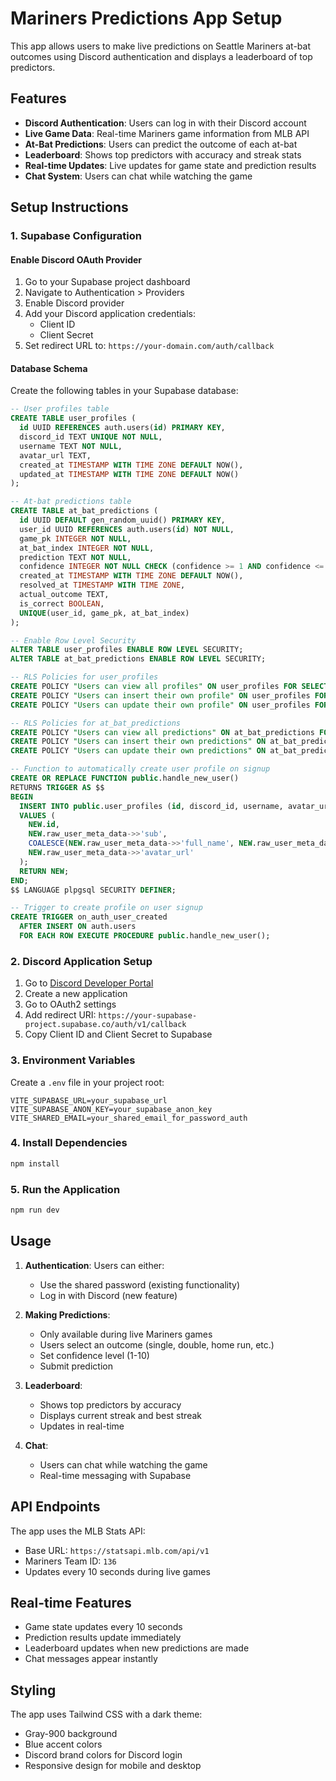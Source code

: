 # Mariners Predictions App Setup

This app allows users to make live predictions on Seattle Mariners at-bat outcomes using Discord authentication and displays a leaderboard of top predictors.

## Features

- **Discord Authentication**: Users can log in with their Discord account
- **Live Game Data**: Real-time Mariners game information from MLB API
- **At-Bat Predictions**: Users can predict the outcome of each at-bat
- **Leaderboard**: Shows top predictors with accuracy and streak stats
- **Real-time Updates**: Live updates for game state and prediction results
- **Chat System**: Users can chat while watching the game

## Setup Instructions

### 1. Supabase Configuration

#### Enable Discord OAuth Provider
1. Go to your Supabase project dashboard
2. Navigate to Authentication > Providers
3. Enable Discord provider
4. Add your Discord application credentials:
   - Client ID
   - Client Secret
5. Set redirect URL to: `https://your-domain.com/auth/callback`

#### Database Schema
Create the following tables in your Supabase database:

```sql
-- User profiles table
CREATE TABLE user_profiles (
  id UUID REFERENCES auth.users(id) PRIMARY KEY,
  discord_id TEXT UNIQUE NOT NULL,
  username TEXT NOT NULL,
  avatar_url TEXT,
  created_at TIMESTAMP WITH TIME ZONE DEFAULT NOW(),
  updated_at TIMESTAMP WITH TIME ZONE DEFAULT NOW()
);

-- At-bat predictions table
CREATE TABLE at_bat_predictions (
  id UUID DEFAULT gen_random_uuid() PRIMARY KEY,
  user_id UUID REFERENCES auth.users(id) NOT NULL,
  game_pk INTEGER NOT NULL,
  at_bat_index INTEGER NOT NULL,
  prediction TEXT NOT NULL,
  confidence INTEGER NOT NULL CHECK (confidence >= 1 AND confidence <= 10),
  created_at TIMESTAMP WITH TIME ZONE DEFAULT NOW(),
  resolved_at TIMESTAMP WITH TIME ZONE,
  actual_outcome TEXT,
  is_correct BOOLEAN,
  UNIQUE(user_id, game_pk, at_bat_index)
);

-- Enable Row Level Security
ALTER TABLE user_profiles ENABLE ROW LEVEL SECURITY;
ALTER TABLE at_bat_predictions ENABLE ROW LEVEL SECURITY;

-- RLS Policies for user_profiles
CREATE POLICY "Users can view all profiles" ON user_profiles FOR SELECT USING (true);
CREATE POLICY "Users can insert their own profile" ON user_profiles FOR INSERT WITH CHECK (auth.uid() = id);
CREATE POLICY "Users can update their own profile" ON user_profiles FOR UPDATE USING (auth.uid() = id);

-- RLS Policies for at_bat_predictions
CREATE POLICY "Users can view all predictions" ON at_bat_predictions FOR SELECT USING (true);
CREATE POLICY "Users can insert their own predictions" ON at_bat_predictions FOR INSERT WITH CHECK (auth.uid() = user_id);
CREATE POLICY "Users can update their own predictions" ON at_bat_predictions FOR UPDATE USING (auth.uid() = user_id);

-- Function to automatically create user profile on signup
CREATE OR REPLACE FUNCTION public.handle_new_user()
RETURNS TRIGGER AS $$
BEGIN
  INSERT INTO public.user_profiles (id, discord_id, username, avatar_url)
  VALUES (
    NEW.id,
    NEW.raw_user_meta_data->>'sub',
    COALESCE(NEW.raw_user_meta_data->>'full_name', NEW.raw_user_meta_data->>'preferred_username', 'Unknown'),
    NEW.raw_user_meta_data->>'avatar_url'
  );
  RETURN NEW;
END;
$$ LANGUAGE plpgsql SECURITY DEFINER;

-- Trigger to create profile on user signup
CREATE TRIGGER on_auth_user_created
  AFTER INSERT ON auth.users
  FOR EACH ROW EXECUTE PROCEDURE public.handle_new_user();
```

### 2. Discord Application Setup

1. Go to [Discord Developer Portal](https://discord.com/developers/applications)
2. Create a new application
3. Go to OAuth2 settings
4. Add redirect URI: `https://your-supabase-project.supabase.co/auth/v1/callback`
5. Copy Client ID and Client Secret to Supabase

### 3. Environment Variables

Create a `.env` file in your project root:

```env
VITE_SUPABASE_URL=your_supabase_url
VITE_SUPABASE_ANON_KEY=your_supabase_anon_key
VITE_SHARED_EMAIL=your_shared_email_for_password_auth
```

### 4. Install Dependencies

```bash
npm install
```

### 5. Run the Application

```bash
npm run dev
```

## Usage

1. **Authentication**: Users can either:
   - Use the shared password (existing functionality)
   - Log in with Discord (new feature)

2. **Making Predictions**: 
   - Only available during live Mariners games
   - Users select an outcome (single, double, home run, etc.)
   - Set confidence level (1-10)
   - Submit prediction

3. **Leaderboard**:
   - Shows top predictors by accuracy
   - Displays current streak and best streak
   - Updates in real-time

4. **Chat**: 
   - Users can chat while watching the game
   - Real-time messaging with Supabase

## API Endpoints

The app uses the MLB Stats API:
- Base URL: `https://statsapi.mlb.com/api/v1`
- Mariners Team ID: `136`
- Updates every 10 seconds during live games

## Real-time Features

- Game state updates every 10 seconds
- Prediction results update immediately
- Leaderboard updates when new predictions are made
- Chat messages appear instantly

## Styling

The app uses Tailwind CSS with a dark theme:
- Gray-900 background
- Blue accent colors
- Discord brand colors for Discord login
- Responsive design for mobile and desktop

